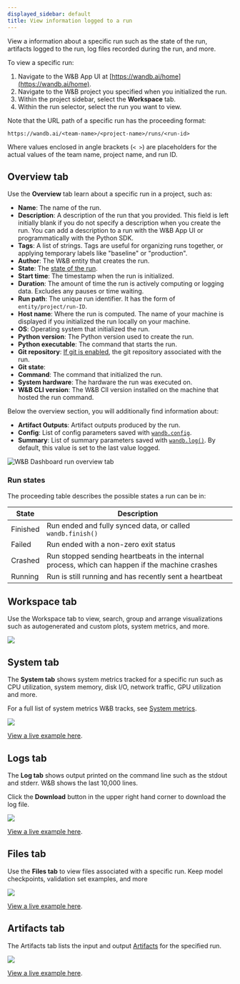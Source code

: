 ```yaml
---
displayed_sidebar: default
title: View information logged to a run
---
```


<!-- For a live example of a Project's Workspace, [see this example project](https://app.wandb.ai/example-team/sweep-demo).  -->

View a information about a specific run such as the state of the run, artifacts logged to the run, log files recorded during the run, and more. 

To view a specific run:

1. Navigate to the W&B App UI at [https://wandb.ai/home](https://wandb.ai/home).
2. Navigate to the W&B project you specified when you initialized the run.
3. Within the project sidebar, select the **Workspace** tab.
4. Within the run selector, select the run you want to view.

Note that the URL path of a specific run has the proceeding format:

```text
https://wandb.ai/<team-name>/<project-name>/runs/<run-id>
```

Where values enclosed in angle brackets (`< >`) are placeholders for the actual values of the team name, project name, and run ID.

## Overview tab
Use the **Overview** tab learn about a specific run in a project, such as:


* **Name**: The name of the run.
* **Description**: A description of the run that you provided. This field is left initially blank if you do not specify a description when you create the run. You can add a description to a run with the W&B App UI or programmatically with the Python SDK.
* **Tags**: A list of strings. Tags are useful for organizing runs together, or applying temporary labels like "baseline" or "production".
* **Author**: The W&B entity that creates the run.
* **State**: The [state of the run](#run-states).
* **Start time**: The timestamp when the run is initialized.
* **Duration**: The amount of time the run is actively computing or logging data. Excludes any pauses or time waiting.
* **Run path**:  The unique run identifier. It has the form of `entity/project/run-ID`.
* **Host name**: Where the run is computed. The name of your machine is displayed if you initialized the run locally on your machine. 
* **OS**: Operating system that initialized the run.
* **Python version**: The Python version used to create the run.
* **Python executable**: The command that starts the run.
* **Git repository**: [If git is enabled](../app/settings-page/user-settings.md#personal-github-integration), the git repository associated with the run.
* **Git state**:
* **Command**: The command that initialized the run.
* **System hardware**: The hardware the run was executed on.
* **W&B CLI version**: The W&B ClI version installed on the machine that hosted the run command.



Below the overview section, you will additionally find information about: 

* **Artifact Outputs**: Artifact outputs produced by the run.
* **Config**: List of config parameters saved with [`wandb.config`](../../guides/track/config.md).
* **Summary**: List of summary parameters saved with [`wandb.log()`](../../guides/track/log/intro.md). By default, this value is set to the last value logged. 



![W&B Dashboard run overview tab](/images/app_ui/wandb_run_overview_page.png)


<!-- The Python details are private, even if you make the page itself public. Here is an example of my run page in incognito on the left and my account on the right.

![](/images/app_ui/wandb_run_overview_page_2.png) -->

### Run states
The proceeding table describes the possible states a run can be in: 

| State | Description |
| ----- | ----- |
| Finished| Run ended and fully synced data, or called `wandb.finish()` |
| Failed | Run ended with a non-zero exit status | 
| Crashed | Run stopped sending heartbeats in the internal process, which can happen if the machine crashes | 
| Running | Run is still running and has recently sent a heartbeat  |

## Workspace tab
Use the Workspace tab to view, search, group and arrange visualizations such as autogenerated and custom plots, system metrics, and more. 

![](/images/app_ui/wandb-run-page-workspace-tab.png)


## System tab
The **System tab** shows system metrics tracked for a specific run such as CPU utilization, system memory, disk I/O, network traffic, GPU utilization and more.

For a full list of system metrics W&B tracks, see [System metrics](../app/features/system-metrics.md).


![](/images/app_ui/wandb_system_utilization.png)

[View a live example here](https://wandb.ai/stacey/deep-drive/runs/ki2biuqy/system?workspace=user-carey).


<!-- This is out of date. -->
<!-- ["See the Tracking System Resource"](https://lambdalabs.com/blog/weights-and-bias-gpu-cpu-utilization/) blog by Lambda Labs for more information on how to use W&B system metrics. -->


## Logs tab
The **Log tab** shows output printed on the command line such as the stdout and stderr. W&B shows the last 10,000 lines. 

Click the **Download** button in the upper right hand corner to download the log file.


![](/images/app_ui/wandb_run_page_log_tab.png)

[View a live example here](https://app.wandb.ai/stacey/deep-drive/runs/pr0os44x/logs).

## Files tab
Use the **Files tab** to view files associated with a specific run. Keep model checkpoints, validation set examples, and more



![](/images/app_ui/wandb_run_page_files_tab.png)

[View a live example here](https://app.wandb.ai/stacey/deep-drive/runs/pr0os44x/files/media/images).

## Artifacts tab
The Artifacts tab lists the input and output [Artifacts](../artifacts/intro.md) for the specified run.

![](/images/app_ui/artifacts_tab.png)


[View a live example here](https://wandb.ai/stacey/artifact_july_demo/runs/2cslp2rt/artifacts).